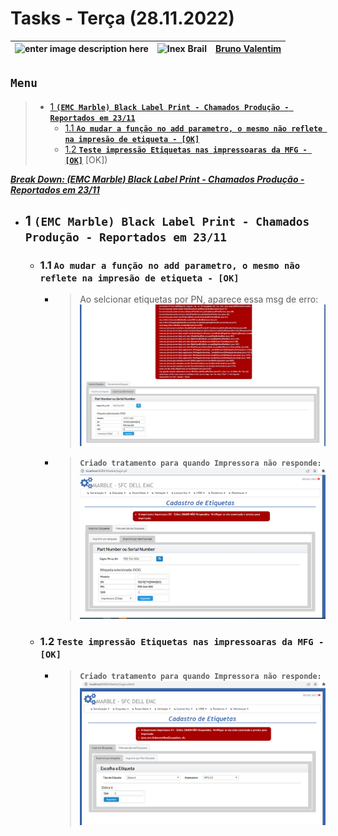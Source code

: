 # Tasks - Terça (28.11.2022)

| ![enter image description here](https://www.foxconn.com.br/img/logo.png) | ![Inex Brail](https://www.inexbr.com.br/wp-content/uploads/2022/07/logo-inex-azul.png) | [Bruno Valentim](mailto:Bruno.Valentim@inex.com.br) |
| :----------------------------------------------------------------------- | :------------------------------------------------------------------------------------: | :-------------------------------------------------- |

## **`Menu`**  
> - [1 **`(EMC Marble) Black Label Print - Chamados Produção - Reportados em 23/11`**](#1-(EMC-Marble)-Black-Label-Print-Chamados_Produção-Reportados-em-23/11)  
>   - [1.1 **`Ao mudar a função no add parametro, o mesmo não reflete na impresão de etiqueta - [OK]`**](#1.1) 
>   - [1.2 **`Teste impressão Etiquetas nas impressoaras da MFG - [OK]`**](#1.2) 
[OK]) 

[_**Break Down: (EMC Marble) Black Label Print - Chamados Produção - Reportados em 23/11**_](https://docs.google.com/spreadsheets/d/1DS3-2gIzGAqaz1-2YM7QAHjTHt7WjgWQFiTyYxINpNk/edit#gid=0)  
- ## 1 **`(EMC Marble) Black Label Print - Chamados Produção - Reportados em 23/11`**
  - ### 1.1 **`Ao mudar a função no add parametro, o mesmo não reflete na impresão de etiqueta - [OK]`**
      - > Ao selcionar etiquetas por PN, aparece essa msg de erro:![Teste Usuário](img/24112022/erro_null_pointer.png)
      - > **`Criado tratamento para quando Impressora não responde:`**![Resolvido TI](img/24112022/impressora_nao_respondeu.png)
  - ### 1.2 **`Teste impressão Etiquetas nas impressoaras da MFG - [OK]`**
      - > **`Criado tratamento para quando Impressora não responde:`**![Resolvido TI](img/24112022/impressora_MFG_nao_responder.png)
  